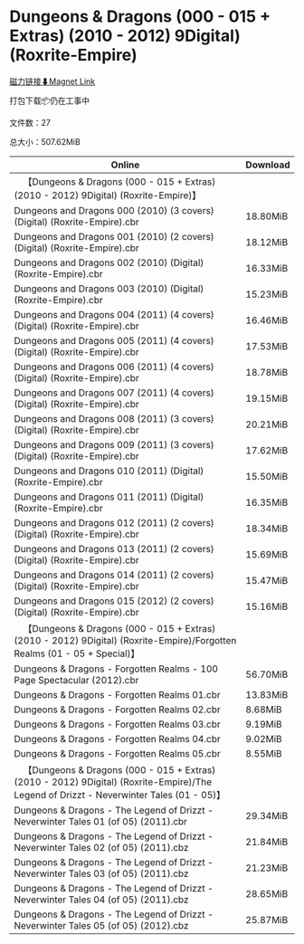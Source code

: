 # Dungeons & Dragons (000 - 015 + Extras) (2010 - 2012) 9Digital) (Roxrite-Empire)

[磁力链接⬇Magnet Link](magnet:?xt=urn:btih:1af3162ee3b02cc43f1f752c6de9e3c344879db1&dn=Dungeons%20%26%20Dragons%20%28000%20-%20015%20%2B%20Extras%29%20%282010%20-%202012%29%209Digital%29%20%28Roxrite-Empire%29)

打包下载📦仍在工事中

文件数：27

总大小：507.62MiB

Online | Download
--- | ---
&emsp;【Dungeons & Dragons (000 - 015 + Extras) (2010 - 2012) 9Digital) (Roxrite-Empire)】 | 
Dungeons and Dragons 000 (2010) (3 covers) (Digital) (Roxrite-Empire).cbr | 18.80MiB
Dungeons and Dragons 001 (2010) (2 covers) (Digital) (Roxrite-Empire).cbr | 18.12MiB
Dungeons and Dragons 002 (2010) (Digital) (Roxrite-Empire).cbr | 16.33MiB
Dungeons and Dragons 003 (2010) (Digital) (Roxrite-Empire).cbr | 15.23MiB
Dungeons and Dragons 004 (2011) (4 covers) (Digital) (Roxrite-Empire).cbr | 16.46MiB
Dungeons and Dragons 005 (2011) (4 covers) (Digital) (Roxrite-Empire).cbr | 17.53MiB
Dungeons and Dragons 006 (2011) (4 covers) (Digital) (Roxrite-Empire).cbr | 18.78MiB
Dungeons and Dragons 007 (2011) (4 covers) (Digital) (Roxrite-Empire).cbr | 19.15MiB
Dungeons and Dragons 008 (2011) (3 covers) (Digital) (Roxrite-Empire).cbr | 20.21MiB
Dungeons and Dragons 009 (2011) (3 covers) (Digital) (Roxrite-Empire).cbr | 17.62MiB
Dungeons and Dragons 010 (2011) (Digital) (Roxrite-Empire).cbr | 15.50MiB
Dungeons and Dragons 011 (2011) (Digital) (Roxrite-Empire).cbr | 16.35MiB
Dungeons and Dragons 012 (2011) (2 covers) (Digital) (Roxrite-Empire).cbr | 18.34MiB
Dungeons and Dragons 013 (2011) (2 covers) (Digital) (Roxrite-Empire).cbr | 15.69MiB
Dungeons and Dragons 014 (2011) (2 covers) (Digital) (Roxrite-Empire).cbr | 15.47MiB
Dungeons and Dragons 015 (2012) (2 covers) (Digital) (Roxrite-Empire).cbr | 15.16MiB
&emsp;【Dungeons & Dragons (000 - 015 + Extras) (2010 - 2012) 9Digital) (Roxrite-Empire)/Forgotten Realms (01 - 05 + Special)】 | 
Dungeons & Dragons - Forgotten Realms - 100 Page Spectacular (2012).cbr | 56.70MiB
Dungeons & Dragons - Forgotten Realms 01.cbr | 13.83MiB
Dungeons & Dragons - Forgotten Realms 02.cbr | 8.68MiB
Dungeons & Dragons - Forgotten Realms 03.cbr | 9.19MiB
Dungeons & Dragons - Forgotten Realms 04.cbr | 9.02MiB
Dungeons & Dragons - Forgotten Realms 05.cbr | 8.55MiB
&emsp;【Dungeons & Dragons (000 - 015 + Extras) (2010 - 2012) 9Digital) (Roxrite-Empire)/The Legend of Drizzt - Neverwinter Tales (01 - 05)】 | 
Dungeons & Dragons - The Legend of Drizzt - Neverwinter Tales 01 (of 05) (2011).cbr | 29.34MiB
Dungeons & Dragons - The Legend of Drizzt - Neverwinter Tales 02 (of 05) (2011).cbz | 21.84MiB
Dungeons & Dragons - The Legend of Drizzt - Neverwinter Tales 03 (of 05) (2011).cbz | 21.23MiB
Dungeons & Dragons - The Legend of Drizzt - Neverwinter Tales 04 (of 05) (2011).cbz | 28.65MiB
Dungeons & Dragons - The Legend of Drizzt - Neverwinter Tales 05 (of 05) (2012).cbz | 25.87MiB